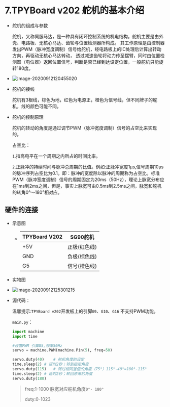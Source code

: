 # 7.TPYBoard v202 舵机的基本介绍

- 舵机的组成与参数

  舵机，又称伺服马达，是一种具有闭环控制系统的机电结构。舵机主要是由外壳、电路板、无核心马达、齿轮与位置检测器所构成。 其工作原理是由控制器发出PWM（脉冲宽度调制）信号给舵机，经电路板上的IC处理后计算出转动方向，再驱动无核心马达转动， 透过减速齿轮将动力传至摆臂，同时由位置检测器（电位器）返回位置信号，判断是否已经到达设定位置，一般舵机只能旋转180度。

- ![image-20200912120455020](https://gitee.com/zr001/writeimges/raw/master/images/image-20200912120455020.png)

- 舵机的接线

  舵机有3根线，棕色为地，红色为电源正，橙色为信号线，但不同牌子的舵机，线的颜色可能不同。

- 舵机的控制原理

  舵机的转动的角度是通过调节PWM（脉冲宽度调制）信号的占空比来实现的。

  占空比：

  `1`.指高电平在一个周期之内所占的时间比率。

  `2`.正脉冲的持续时间与脉冲总周期的比值。例如:正脉冲宽度1μs,信号周期10μs的脉冲序列占空比为0.1。即：脉冲的宽度除以脉冲的周期称为占空比。标准PWM（脉冲宽度调制）信号的周期固定为20ms（50Hz），理论上脉宽分布应在1ms到2ms之间，但是，事实上脉宽可由0.5ms到2.5ms之间，脉宽和舵机的转角0°～180°相对应。

## 硬件的连接

- 示意图

  - | TPYBoard V202 | SG90舵机     |
    | ------------- | ------------ |
    | +5V           | 正极(红色线) |
    | GND           | 负极(棕色线) |
    | G5            | 信号(橙色线) |

- 实物图

- ![image-20200912125301215](https://gitee.com/zr001/writeimges/raw/master/images/image-20200912125301215.png)

- 源代码：

  温馨提示:`TPYBoard v202`开发板上的引脚`G9`、`G10`、`G16` 不支持PWM功能。

  `main.py`：

  ```python
  import machine
  import time
  
  #设置PWM 引脚G5,频率50Hz
  servo = machine.PWM(machine.Pin(5), freq=50)
  
  servo.duty(40)	# 舵机角度的设定
  time.sleep(2)	# 延时2秒；转到指定角度
  servo.duty(115)	# 转过相同差值的角度（75°）115°-40°=180°-115°
  time.sleep(2)	# 延时2秒；转回原来的角度
  servo.duty(180)
  ```

  >  freq:1-1000   脉宽对应舵机角度`0°- 180°`
  >
  >  duty:0-1023   